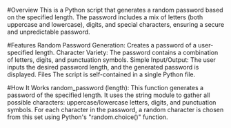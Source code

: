 #Overview
This is a Python script that generates a random password based on the specified length. The password includes a mix of letters (both uppercase and lowercase), digits, and special characters, ensuring a secure and unpredictable password.

#Features
Random Password Generation: Creates a password of a user-specified length.
Character Variety: The password contains a combination of letters, digits, and punctuation symbols.
Simple Input/Output: The user inputs the desired password length, and the generated password is displayed.
Files
The script is self-contained in a single Python file.

#How It Works
random_password (length):
This function generates a password of the specified length.
It uses the string module to gather all possible characters: uppercase/lowercase letters, digits, and punctuation symbols.
For each character in the password, a random character is chosen from this set using Python's "random.choice()" function.
